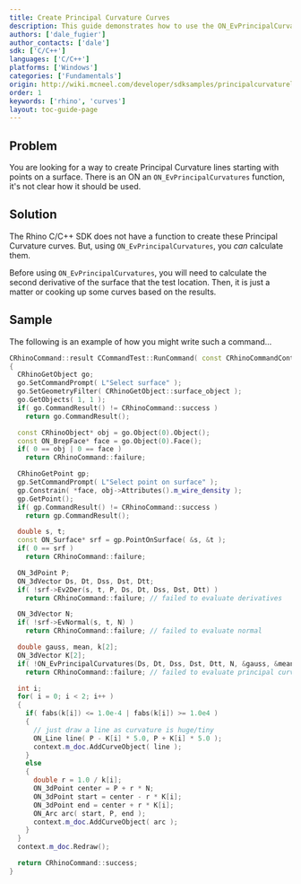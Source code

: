 ```yaml
---
title: Create Principal Curvature Curves
description: This guide demonstrates how to use the ON_EvPrincipalCurvatures function in C/C++.
authors: ['dale_fugier']
author_contacts: ['dale']
sdk: ['C/C++']
languages: ['C/C++']
platforms: ['Windows']
categories: ['Fundamentals']
origin: http://wiki.mcneel.com/developer/sdksamples/principalcurvaturelines
order: 1
keywords: ['rhino', 'curves']
layout: toc-guide-page
---
```


 
## Problem

You are looking for a way to create Principal Curvature lines starting with points on a surface.  There is an ON
an `ON_EvPrincipalCurvatures` function, it's not clear how it should be used.

## Solution

The Rhino C/C++ SDK does not have a function to create these Principal Curvature curves.  But, using `ON_EvPrincipalCurvatures`, you *can* calculate them.

Before using `ON_EvPrincipalCurvatures`, you will need to calculate the second derivative of the surface that the test location.  Then, it is just a matter or cooking up some curves based on the results.

## Sample

The following is an example of how you might write such a command...

```cpp
CRhinoCommand::result CCommandTest::RunCommand( const CRhinoCommandContext& context )
{
  CRhinoGetObject go;
  go.SetCommandPrompt( L"Select surface" );
  go.SetGeometryFilter( CRhinoGetObject::surface_object );
  go.GetObjects( 1, 1 );
  if( go.CommandResult() != CRhinoCommand::success )
    return go.CommandResult();

  const CRhinoObject* obj = go.Object(0).Object();
  const ON_BrepFace* face = go.Object(0).Face();
  if( 0 == obj | 0 == face )
    return CRhinoCommand::failure;

  CRhinoGetPoint gp;
  gp.SetCommandPrompt( L"Select point on surface" );
  gp.Constrain( *face, obj->Attributes().m_wire_density );
  gp.GetPoint();
  if( gp.CommandResult() != CRhinoCommand::success )
    return gp.CommandResult();

  double s, t;
  const ON_Surface* srf = gp.PointOnSurface( &s, &t );
  if( 0 == srf )
    return CRhinoCommand::failure;

  ON_3dPoint P;
  ON_3dVector Ds, Dt, Dss, Dst, Dtt;
  if( !srf->Ev2Der(s, t, P, Ds, Dt, Dss, Dst, Dtt) )
    return CRhinoCommand::failure; // failed to evaluate derivatives

  ON_3dVector N;
  if( !srf->EvNormal(s, t, N) )
    return CRhinoCommand::failure; // failed to evaluate normal

  double gauss, mean, k[2];
  ON_3dVector K[2];
  if( !ON_EvPrincipalCurvatures(Ds, Dt, Dss, Dst, Dtt, N, &gauss, &mean, &k[0], &k[1], K[0], K[1]) )
    return CRhinoCommand::failure; // failed to evaluate principal curvatures

  int i;
  for( i = 0; i < 2; i++ )
  {
    if( fabs(k[i]) <= 1.0e-4 | fabs(k[i]) >= 1.0e4 )
    {
      // just draw a line as curvature is huge/tiny
      ON_Line line( P - K[i] * 5.0, P + K[i] * 5.0 );
      context.m_doc.AddCurveObject( line );
    }
    else
    {
      double r = 1.0 / k[i];
      ON_3dPoint center = P + r * N;
      ON_3dPoint start = center - r * K[i];
      ON_3dPoint end = center + r * K[i];
      ON_Arc arc( start, P, end );
      context.m_doc.AddCurveObject( arc );
    }
  }
  context.m_doc.Redraw();

  return CRhinoCommand::success;
}
```
